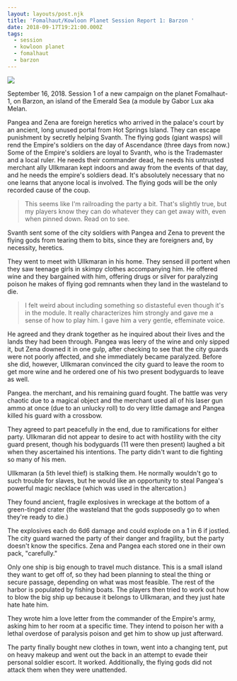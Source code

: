 ```yaml
---
layout: layouts/post.njk
title: 'Fomalhaut/Kowloon Planet Session Report 1: Barzon '
date: 2018-09-17T19:21:00.000Z
tags:
  - session
  - kowloon planet
  - fomalhaut
  - barzon
---
```

![](/images/02EmeraldIdols.jpg)

September 16, 2018. Session 1 of a new campaign on the planet Fomalhaut-1, on Barzon, an island of the Emerald Sea (a module by Gabor Lux aka Melan.

Pangea and Zena are foreign heretics who arrived in the palace's court by an ancient, long unused portal from Hot Springs Island. They can escape punishment by secretly helping Svanth. The flying gods (giant wasps) will rend the Empire's soldiers on the day of Ascendance (three days from now.) Some of the Empire's soldiers are loyal to Svanth, who is the Trademaster and a local ruler. He needs their commander dead, he needs his untrusted merchant ally Ullkmaran kept indoors and away from the events of that day, and he needs the empire's soldiers dead. It's absolutely necessary that no one learns that anyone local is involved. The flying gods will be the only recorded cause of the coup.

> This seems like I'm railroading the party a bit. That's slightly true, but my players know they can do whatever they can get away with, even when pinned down. Read on to see.

Svanth sent some of the city soldiers with Pangea and Zena to prevent the flying gods from tearing them to bits, since they are foreigners and, by necessity, heretics.

They went to meet with Ullkmaran in his home. They sensed ill portent when they saw teenage girls in skimpy clothes accompanying him. He offered wine and they bargained with him, offering drugs or silver for paralyzing poison he makes of flying god remnants when they land in the wasteland to die.

> I felt weird about including something so distasteful even though it's in the module. It really characterizes him strongly and gave me a sense of how to play him. I gave him a very gentle, effeminate voice.

He agreed and they drank together as he inquired about their lives and the lands they had been through. Pangea was leery of the wine and only sipped it, but Zena downed it in one gulp, after checking to see that the city guards were not poorly affected, and she immediately became paralyzed. Before she did, however, Ullkmaran convinced the city guard to leave the room to get more wine and he ordered one of his two present bodyguards to leave as well.

Pangea. the merchant, and his remaining guard fought. The battle was very chaotic due to a magical object and the merchant used all of his laser gun ammo at once (due to an unlucky roll) to do very little damage and Pangea killed his guard with a crossbow.

They agreed to part peacefully in the end, due to ramifications for either party. Ullkmaran did not appear to desire to act with hostility with the city guard present, though his bodyguards (11 were then present) laughed a bit when they ascertained his intentions. The party didn't want to die fighting so many of his men.

Ullkmaran (a 5th level thief) is stalking them. He normally wouldn't go to such trouble for slaves, but he would like an opportunity to steal Pangea's powerful magic necklace (which was used in the altercation.)

They found ancient, fragile explosives in wreckage at the bottom of a green-tinged crater (the wasteland that the gods supposedly go to when they're ready to die.)

The explosives each do 6d6 damage and could explode on a 1 in 6 if jostled. The city guard warned the party of their danger and fragility, but the party doesn't know the specifics. Zena and Pangea each stored one in their own pack, "carefully."

Only one ship is big enough to travel much distance. This is a small island they want to get off of, so they had been planning to steal the thing or secure passage, depending on what was most feasible. The rest of the harbor is populated by fishing boats. The players then tried to work out how to blow the big ship up because it belongs to Ullkmaran, and they just hate hate hate him.

They wrote him a love letter from the commander of the Empire's army, asking him to her room at a specific time. They intend to poison her with a lethal overdose of paralysis poison and get him to show up just afterward.

The party finally bought new clothes in town, went into a changing tent, put on heavy makeup and went out the back in an attempt to evade their personal soldier escort. It worked. Additionally, the flying gods did not attack them when they were unattended.
